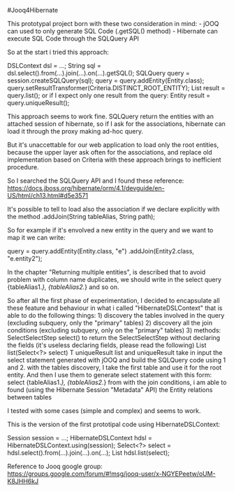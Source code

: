 #Jooq4Hibernate

This prototypal project born with these two consideration in mind:
	- jOOQ can used to only generate SQL Code (.getSQL() method)
	- Hibernate can execute SQL Code through the SQLQuery API

So at the start i tried this approach:

DSLContext dsl = ...;
String sql = dsl.select().from(...).join(...).on(...).getSQL();
SQLQuery query = session.createSQLQuery(sql);
query = query.addEntity(Entity.class);
query.setResultTransformer(Criteria.DISTINCT_ROOT_ENTITY);
List<Entity> result = query.list(); 
or if I expect only one result from the query:
Entity result = query.uniqueResult();

This approach seems to work fine. SQLQuery return the entities with an attached session of hibernate, so if I ask for the associations, hibernate can load it through the proxy making ad-hoc query.

But it's unaccettable for our web application to load only the root entities, because the upper layer ask often for the associations, and replace old implementation based on Criteria with these approach brings to inefficient procedure.

So I searched the SQLQuery API and I found these reference: https://docs.jboss.org/hibernate/orm/4.1/devguide/en-US/html/ch13.html#d5e3571

It's possible to tell to load also the association if we declare explicitly with the method .addJoin(String tableAlias, String path);

So for example if it's envolved a new entity in the query and we want to map it we can write:

query = query.addEntity(Entity.class, "e")
			 .addJoin(Entity2.class, "e.entity2");

In the chapter "Returning multiple entities", is described that to avoid problem with column name duplicates, we should write in the select query {tableAlias1.*}, {tableAlias2.*} and so on.

So after all the first phase of experimentation, I decided to encapsulate all these feature and behaviour in what i called "HibernateDSLContext" that is able to do the following things:
	1) discovery the tables involved in the query (excluding subquery, only the "primary" tables)
	2) discovery all the join conditions (excluding subquery, only on the "primary" tables)
	3) methods:
SelectSelectStep<Record> select() to return the SelectSelectStep without declaring the fields (it's useless declaring fields, please read the following)
<T> List<T> list(Select<?> select) 
<T> T uniqueResult
 list and uniqueResult take in input the select statement generated with jOOQ and build the SQLQuery code using 1 and 2.
		with the tables discovery, I take the first table and use it for the root entity. And then I use them to generate select statement with this form: select {tableAlias1.*}, {tableAlias2.*} from
		with the join conditions, i am able to found (using the Hibernate Session "Metadata" API) the Entity relations between tables

I tested with some cases (simple and complex) and seems to work.

This is the version of the first prototipal code using HibernateDSLContext:

Session session = ...;
HibernateDSLContext hdsl = HibernateDSLContext.using(session);
Select<?> select = hdsl.select().from(...).join(...).on(...);
List<Entity> hdsl.list(select);


Reference to Jooq google group: https://groups.google.com/forum/#!msg/jooq-user/x-NGYEPeetw/oUM-K8JHH6kJ
